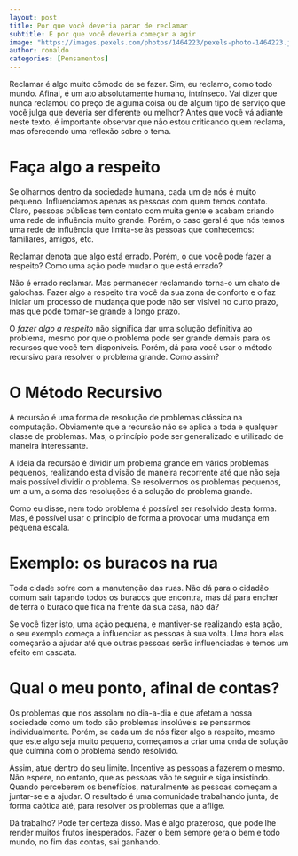 ```yaml
---
layout: post
title: Por que você deveria parar de reclamar
subtitle: E por que você deveria começar a agir
image: "https://images.pexels.com/photos/1464223/pexels-photo-1464223.jpeg"
author: ronaldo
categories: [Pensamentos]
---
```


Reclamar é algo muito cômodo de se fazer. Sim, eu reclamo, como todo mundo.
Afinal, é um ato absolutamente humano, intrínseco. Vai dizer que nunca reclamou
do preço de alguma coisa ou de algum tipo de serviço que você julga que deveria
ser diferente ou melhor? Antes que você vá adiante neste texto, é importante
observar que não estou criticando quem reclama, mas oferecendo uma reflexão
sobre o tema.

# Faça algo a respeito

Se olharmos dentro da sociedade humana, cada um de nós é muito pequeno.
Influenciamos apenas as pessoas com quem temos contato. Claro, pessoas públicas
tem contato com muita gente e acabam criando uma rede de influência muito
grande. Porém, o caso geral é que nós temos uma rede de influência que limita-se
às pessoas que conhecemos: familiares, amigos, etc.

Reclamar denota que algo está errado. Porém, o que você pode fazer a respeito?
Como uma ação pode mudar o que está errado?

Não é errado reclamar. Mas permanecer reclamando torna-o um chato de galochas.
Fazer algo a respeito tira você da sua zona de conforto e o faz iniciar um
processo de mudança que pode não ser visível no curto prazo, mas que pode
tornar-se grande a longo prazo.

O *fazer algo a respeito* não significa dar uma solução definitiva ao problema,
mesmo por que o problema pode ser grande demais para os recursos que você tem
disponíveis. Porém, dá para você usar o método recursivo para resolver o
problema grande. Como assim?

# O Método Recursivo

A recursão é uma forma de resolução de problemas clássica na computação.
Obviamente que a recursão não se aplica a toda e qualquer classe de problemas.
Mas, o princípio pode ser generalizado e utilizado de maneira interessante.

A ideia da recursão é dividir um problema grande em vários problemas pequenos,
realizando esta divisão de maneira recorrente até que não seja mais possível
dividir o problema. Se resolvermos os problemas pequenos, um a um, a soma das
resoluções é a solução do problema grande.

Como eu disse, nem todo problema é possível ser resolvido desta forma. Mas, é
possível usar o princípio de forma a provocar uma mudança em pequena escala.

# Exemplo: os buracos na rua

Toda cidade sofre com a manutenção das ruas. Não dá para o cidadão comum sair
tapando todos os buracos que encontra, mas dá para encher de terra o buraco que
fica na frente da sua casa, não dá?

Se você fizer isto, uma ação pequena, e mantiver-se realizando esta ação, o seu
exemplo começa a influenciar as pessoas à sua volta. Uma hora elas começarão a
ajudar até que outras pessoas serão influenciadas e temos um efeito em cascata.

# Qual o meu ponto, afinal de contas?

Os problemas que nos assolam no dia-a-dia e que afetam a nossa sociedade como um
todo são problemas insolúveis se pensarmos individualmente. Porém, se cada um de
nós fizer algo a respeito, mesmo que este algo seja muito pequeno, começamos a
criar uma onda de solução que culmina com o problema sendo resolvido.

Assim, atue dentro do seu limite. Incentive as pessoas a fazerem o mesmo. Não
espere, no entanto, que as pessoas vão te seguir e siga insistindo. Quando
perceberem os benefícios, naturalmente as pessoas começam a juntar-se e a
ajudar. O resultado é uma comunidade trabalhando junta, de forma caótica até,
para resolver os problemas que a aflige.

Dá trabalho? Pode ter certeza disso. Mas é algo prazeroso, que pode lhe render
muitos frutos inesperados. Fazer o bem sempre gera o bem e todo mundo, no fim
das contas, sai ganhando.
